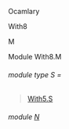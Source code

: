 Ocamlary

With8

M

Module With8.M

<a id="module-type-S"></a>

###### module type S =

> [With5.S](Ocamlary.With5.module-type-S.md)


<a id="module-N"></a>

###### module [N](Ocamlary.module-type-With8.M.N.md)